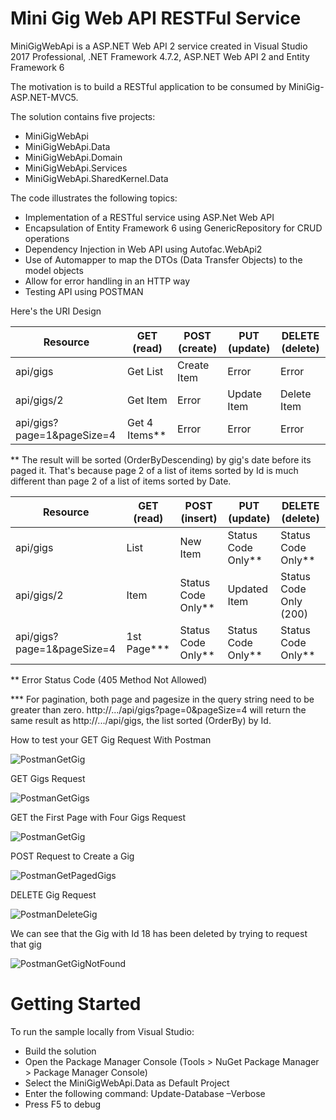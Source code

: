 # Mini Gig Web API RESTFul Service
MiniGigWebApi is a ASP.NET Web API 2 service created in Visual Studio 2017 Professional, .NET Framework 4.7.2, ASP.NET Web API 2 and Entity Framework 6

The motivation is to build a RESTful application to be consumed by MiniGig-ASP.NET-MVC5.


The solution contains five projects:
* MiniGigWebApi
* MiniGigWebApi.Data	
* MiniGigWebApi.Domain	
* MiniGigWebApi.Services
* MiniGigWebApi.SharedKernel.Data

The code illustrates the following topics:

* Implementation of a RESTful service using ASP.Net Web API 
* Encapsulation of Entity Framework 6 using GenericRepository for CRUD operations
* Dependency Injection in Web API using Autofac.WebApi2
* Use of Automapper to map the DTOs (Data Transfer Objects) to the model objects
* Allow for error handling in an HTTP way
* Testing API using POSTMAN


Here's the URI Design

| Resource  				    | GET (read)	  | POST (create)	| PUT (update)	| DELETE (delete) |
| ------------------------- | ------------- | ------------- | ------------ | --------------- |
| api/gigs 					    | Get List		  | Create Item	| Error			| Error			   |
| api/gigs/2  			       | Get Item		  | Error			| Update Item	| Delete Item	   |
| api/gigs?page=1&pageSize=4| Get 4 Items** | Error			| Error			| Error			   |

** The result will be sorted (OrderByDescending) by gig's date before its paged it.
   That's because page 2 of a list of items sorted by Id is much different than page 2 of a list of items sorted by Date.


| Resource  				    | GET (read)	| POST (insert)	  | PUT (update)	    | DELETE (delete)	    |
| ------------------------- | ----------- | ----------------- | ----------------- | --------------------- |
| api/gigs 					    | List		   | New Item			  | Status Code Only**| Status Code Only**	 |
| api/gigs/2  				    | Item			| Status Code Only**| Updated Item	    | Status Code Only (200)|
| api/gigs?page=1&pageSize=4| 1st Page*** | Status Code Only**| Status Code Only**| Status Code Only**	 |

** Error Status Code (405 Method Not Allowed)

*** For pagination, both page and pagesize in the query string need to be greater than zero.
http://.../api/gigs?page=0&pageSize=4 will return the same result as http://.../api/gigs, the list sorted (OrderBy) by Id.



How to test your GET Gig Request With Postman

![PostmanGetGig](https://github.com/monicacrespo/MiniGig_WebApi/blob/master/MiniGigWebApi/Images/PostmanGetGig.JPG)


GET Gigs Request 

![PostmanGetGigs](https://github.com/monicacrespo/MiniGig_WebApi/blob/master/MiniGigWebApi/Images/PostmanGetGigs.JPG)


GET the First Page with Four Gigs Request

![PostmanGetGig](https://github.com/monicacrespo/MiniGig_WebApi/blob/master/MiniGigWebApi/Images/PostmanGetPagedGigs.JPG)


POST Request to Create a Gig 

![PostmanGetPagedGigs](https://github.com/monicacrespo/MiniGig_WebApi/blob/master/MiniGigWebApi/Images/PostmanCreateGig.JPG)


DELETE Gig Request

![PostmanDeleteGig](https://github.com/monicacrespo/MiniGig_WebApi/blob/master/MiniGigWebApi/Images/PostmanDeleteGig.JPG)

We can see that the Gig with Id 18 has been deleted by trying to request that gig 

![PostmanGetGigNotFound](https://github.com/monicacrespo/MiniGig_WebApi/blob/master/MiniGigWebApi/Images/PostmanGetGigNotFound.JPG)



# Getting Started
To run the sample locally from Visual Studio:
* Build the solution
* Open the Package Manager Console (Tools > NuGet Package Manager > Package Manager Console)
* Select the MiniGigWebApi.Data as Default Project
* Enter the following command: Update-Database –Verbose
* Press F5 to debug

